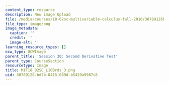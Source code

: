 ```yaml
---
content_type: resource
description: New image Upload
file: /media/courses/18-02sc-multivariable-calculus-fall-2010/30789126bd7b8415089db5429a9987c8_MIT18_02SC_L10Brds_3.png
file_type: image/png
image_metadata:
  caption: ''
  credit: ''
  image-alt: ''
learning_resource_types: []
ocw_type: OCWImage
parent_title: 'Session 30: Second Derivative Test'
parent_type: CourseSection
resourcetype: Image
title: MIT18_02SC_L10Brds_3.png
uid: 30789126-bd7b-8415-089d-b5429a9987c8
---
```

